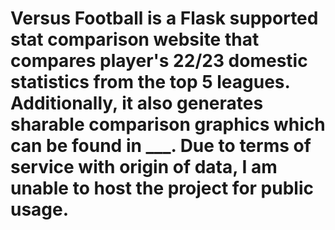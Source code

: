 # Versus Football is a Flask supported stat comparison website that compares player's 22/23 domestic statistics from the top 5 leagues. Additionally, it also generates sharable comparison graphics which can be found in ___. Due to terms of service with origin of data, I am unable to host the project for public usage. 
